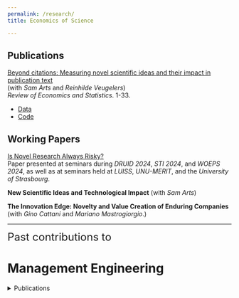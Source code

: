 ```yaml
---
permalink: /research/
title: Economics of Science

---
```


## Publications

[Beyond citations: Measuring novel scientific ideas and their impact in publication text](https://doi.org/10.1162/rest_a_01561)<br>(with _Sam Arts_ and _Reinhilde Veugelers_)<br>
*Review of Economics and Statistics*. 1-33.
- [Data](https://zenodo.org/records/13869486)
- [Code](https://github.com/nicolamelluso/science-novelty)

## Working Papers

[Is Novel Research Always Risky?](https://papers.ssrn.com/sol3/papers.cfm?abstract_id=5148652)
<br>Paper presented at seminars during _DRUID 2024_, _STI 2024_, and _WOEPS 2024_, as well as at seminars held at _LUISS_, _UNU-MERIT_, and the _University of Strasbourg_.

**New Scientific Ideas and Technological Impact** (with _Sam Arts_)

**The Innovation Edge: Novelty and Value Creation of Enduring Companies** (with _Gino Cattani_ and _Mariano Mastrogiorgio_.)


---
<span style="font-size: 24px">Past contributions to</span>
# Management Engineering

<details>
  <summary>Publications</summary>
  <ul>
    <li>
      <a href="https://link.springer.com/article/10.1007/s11192-022-04368-9">Exploring the antecedents of interdisciplinarity at the European Research Council: a topic modeling approach</a>a
      (with <em>Andrea Bonaccorsi</em>, <em>Filippo Chiarello</em>, and <em>Gualtiero Fantoni</em>)<br>
      <em>Scientometrics</em>, 2022<br>
    </li>
    <li>
      <a href="https://doi.org/10.1016/j.compind.2022.103676">Enhancing Industry 4.0 standards interoperability via knowledge graphs with natural language processing</a>
      (with <em>Irlán Grangel-González</em> and <em>Gualtiero Fantoni</em>)<br>
      <em>Computers in Industry</em>, 2022<br>
    </li>
    <li>
      <a href="https://doi.org/10.1016/j.eswa.2021.115544">Mining and mapping soft skills from any text</a>
      (with <em>Silvia Fareri</em>, <em>Filippo Chiarello</em>, and <em>Gualtiero Fantoni</em>)<br>
      <em>Expert Systems with Applications</em>, 2021<br>
    </li>
    <li>
      <a href="https://doi.org/10.1109/TEM.2021.3053655">Text and dynamic network analysis for measuring technological convergence: A case study on defense patent data</a>
      (with <em>Vito Giordano</em>, <em>Filippo Chiarello</em>, <em>Gualtiero Fantoni</em>, and <em>Andrea Bonaccorsi</em>)<br>
      <em>IEEE Transactions on Engineering Management</em>, 2021<br>
    </li>
    <li>
      <a href="https://doi.org/10.1093/scipol/scaa072">The credibility of research impact statements: A new analysis of REF with Semantic Hypergraphs</a>
      (with <em>Andrea Bonaccorsi</em>, <em>Filippo Chiarello</em>, and <em>Gualtiero Fantoni</em>)<br>
      <em>Science and Public Policy</em>, 2021<br>  
    </li>   
    <li>
      <a href="https://doi.org/10.1371/journal.pone.0244175">Rapid detection of fast innovation</a>  
      (with <em>Andrea Bonaccorsi</em>, <em>Filippo Chiarello</em>, and <em>Gualtiero Fantoni</em>)<br>
      <em>PLOS ONE</em>, 2020<br>
    </li>
  </ul>
</details>
